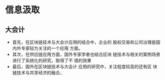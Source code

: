 
# 信息汲取
## 大会计
+ 首先，在区块链技术与大会计应用的结合中，企业的
股权交易和公司治理是国内外专家较为关注的一个应用
方面。
+ 其次，在供应链应用方面，国外专家学者也结合区块
链技术与相关的案例场景进行了系统化的研究，取得了不
错的效果
+ 最后，国外在区块链技术与大会计
应用的研究中，关注程度较高的还有区
块链技术与共享经济的融合。
